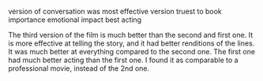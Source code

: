 version of conversation was most effective
version truest to book
importance
emotional impact
best acting


The third version of the film is much better than the second and first one. It is more effective at telling the story, and it had better renditions of the lines. It was much better at everything compared to the second one. The first one had much better acting than the first one. I found it as comparable to a professional movie, instead of the 2nd one.  